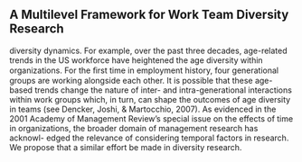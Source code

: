 ## A Multilevel Framework for Work Team Diversity Research

diversity dynamics. For example, over the past three decades, age-related trends in the US workforce have heightened the age diversity within organizations. For the ﬁrst time in employment history, four generational groups are working alongside each other. It is possible that these age-based trends change the nature of inter- and intra-generational interactions within work groups which, in turn, can shape the outcomes of age diversity in teams (see Dencker, Joshi, & Martocchio, 2007). As evidenced in the 2001 Academy of Management Review’s special issue on the effects of time in organizations, the broader domain of management research has acknowl- edged the relevance of considering temporal factors in research. We propose that a similar effort be made in diversity research.